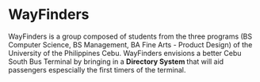 # WayFinders
WayFinders is a group composed of students from the three programs (BS Computer Science, BS Management, BA Fine Arts - Product Design) of the University of the Philippines Cebu. WayFinders envisions a better Cebu South Bus Terminal by bringing in a <b> Directory System </b> that will aid passengers espescially the first timers of the terminal.
